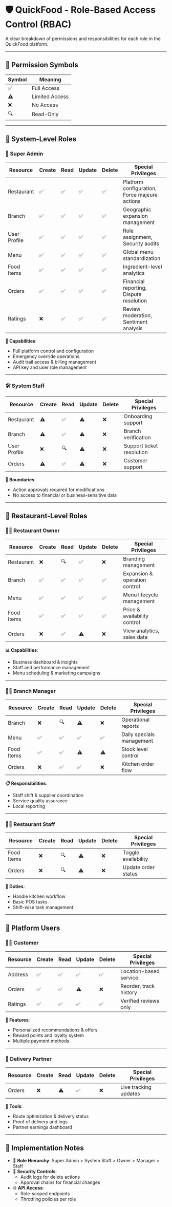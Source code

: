 # 🛡️ QuickFood - Role-Based Access Control (RBAC)

A clear breakdown of permissions and responsibilities for each role in the QuickFood platform.

---

## 🔐 Permission Symbols

| Symbol | Meaning                  |
|--------|--------------------------|
| ✅     | Full Access              |
| ⚠️     | Limited Access           |
| ❌     | No Access                |
| 🔍     | Read-Only                |

---

## 🏢 System-Level Roles

### 👑 Super Admin
| Resource       | Create | Read | Update | Delete | Special Privileges |
|----------------|--------|------|--------|--------|--------------------|
| Restaurant     | ✅     | ✅   | ✅     | ✅     | Platform configuration, Force majeure actions |
| Branch         | ✅     | ✅   | ✅     | ✅     | Geographic expansion management |
| User Profile   | ✅     | ✅   | ✅     | ✅     | Role assignment, Security audits |
| Menu           | ✅     | ✅   | ✅     | ✅     | Global menu standardization |
| Food Items     | ✅     | ✅   | ✅     | ✅     | Ingredient-level analytics |
| Orders         | ✅     | ✅   | ✅     | ✅     | Financial reporting, Dispute resolution |
| Ratings        | ❌     | ✅   | ✅     | ✅     | Review moderation, Sentiment analysis |

**🔧 Capabilities**:
- Full platform control and configuration
- Emergency override operations
- Audit trail access & billing management
- API key and user role management

---

### 🛠️ System Staff
| Resource       | Create | Read | Update | Delete | Special Privileges |
|----------------|--------|------|--------|--------|--------------------|
| Restaurant     | ⚠️     | ✅   | ⚠️     | ❌     | Onboarding support |
| Branch         | ⚠️     | ✅   | ⚠️     | ❌     | Branch verification |
| User Profile   | ❌     | 🔍   | ⚠️     | ❌     | Support ticket resolution |
| Orders         | ⚠️     | ✅   | ⚠️     | ❌     | Customer support |

**🧭 Boundaries**:
- Action approvals required for modifications
- No access to financial or business-sensitive data

---

## 🍴 Restaurant-Level Roles

### 🧑‍💼 Restaurant Owner
| Resource       | Create | Read | Update | Delete | Special Privileges |
|----------------|--------|------|--------|--------|--------------------|
| Restaurant     | ❌     | 🔍   | ✅     | ❌     | Branding management |
| Branch         | ✅     | ✅   | ✅     | ✅     | Expansion & operation control |
| Menu           | ✅     | ✅   | ✅     | ✅     | Menu lifecycle management |
| Food Items     | ✅     | ✅   | ✅     | ✅     | Price & availability control |
| Orders         | ❌     | ✅   | ⚠️     | ❌     | View analytics, sales data |

**📊 Capabilities**:
- Business dashboard & insights
- Staff and performance management
- Menu scheduling & marketing campaigns

---

### 🧑‍🏫 Branch Manager
| Resource       | Create | Read | Update | Delete | Special Privileges |
|----------------|--------|------|--------|--------|--------------------|
| Branch         | ❌     | 🔍   | ⚠️     | ❌     | Operational reports |
| Menu           | ✅     | ✅   | ✅     | ✅     | Daily specials management |
| Food Items     | ✅     | ✅   | ⚠️     | ⚠️     | Stock level control |
| Orders         | ❌     | ✅   | ✅     | ❌     | Kitchen order flow |

**📋 Responsibilities**:
- Staff shift & supplier coordination
- Service quality assurance
- Local reporting

---

### 👨‍🍳 Restaurant Staff
| Resource       | Create | Read | Update | Delete | Special Privileges |
|----------------|--------|------|--------|--------|--------------------|
| Food Items     | ❌     | 🔍   | ⚠️     | ❌     | Toggle availability |
| Orders         | ❌     | 🔍   | ⚠️     | ❌     | Update order status |

**🔧 Duties**:
- Handle kitchen workflow
- Basic POS tasks
- Shift-wise task management

---

## 👥 Platform Users

### 🧑‍🍽️ Customer
| Resource       | Create | Read | Update | Delete | Special Privileges |
|----------------|--------|------|--------|--------|--------------------|
| Address        | ✅     | ✅   | ✅     | ✅     | Location-based service |
| Orders         | ✅     | ✅   | ⚠️     | ❌     | Reorder, track history |
| Ratings        | ✅     | ✅   | ✅     | ✅     | Verified reviews only |

**🎯 Features**:
- Personalized recommendations & offers
- Reward points and loyalty system
- Multiple payment methods

---

### 🛵 Delivery Partner
| Resource       | Create | Read | Update | Delete | Special Privileges |
|----------------|--------|------|--------|--------|--------------------|
| Orders         | ❌     | ⚠️   | ✅     | ❌     | Live tracking updates |

**🚚 Tools**:
- Route optimization & delivery status
- Proof of delivery and logs
- Partner earnings dashboard

---

## 📝 Implementation Notes

- 🔄 **Role Hierarchy**: Super Admin > System Staff > Owner > Manager > Staff
- 🔐 **Security Controls**:
  - Audit logs for delete actions
  - Approval chains for financial changes
- 🌐 **API Access**:
  - Role-scoped endpoints
  - Throttling policies per role